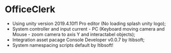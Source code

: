 # OfficeClerk
- Using unity version 2019.4.10f1 Pro editor (No loading splash unity logo);
- System controller and input current - PC (Keyboard moving camera and Mouse - zoom camera to axis Y and interactabel objects);
- Integration asset pacage Console Developer v0.0.7 by Itibsoft;
- System namespacing scripts default by Itibsoft!
